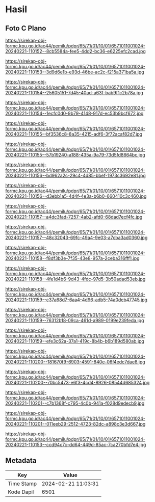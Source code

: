 # Hasil

## Foto C Plano

https://sirekap-obj-formc.kpu.go.id/ac44/pemilu/pdpr/65/71/01/10/01/6571011001024-20240221-110152--8cb5584a-fee5-4dd2-bc36-e6225efc2cad.jpg

https://sirekap-obj-formc.kpu.go.id/ac44/pemilu/pdpr/65/71/01/10/01/6571011001024-20240221-110153--3d9d6e1b-e93d-46be-ac2c-f215a371ba5a.jpg

https://sirekap-obj-formc.kpu.go.id/ac44/pemilu/pdpr/65/71/01/10/01/6571011001024-20240221-110154--25605151-7d45-40ad-a63f-bab9f1c2b78a.jpg

https://sirekap-obj-formc.kpu.go.id/ac44/pemilu/pdpr/65/71/01/10/01/6571011001024-20240221-110154--1ecfc0d0-9b79-4148-917d-ec53b9bcf672.jpg

https://sirekap-obj-formc.kpu.go.id/ac44/pemilu/pdpr/65/71/01/10/01/6571011001024-20240221-110155--bf3536c8-8a35-4215-adf6-3f72acaf82d7.jpg

https://sirekap-obj-formc.kpu.go.id/ac44/pemilu/pdpr/65/71/01/10/01/6571011001024-20240221-110155--57b19240-a188-435a-9a79-73d5fd8664bc.jpg

https://sirekap-obj-formc.kpu.go.id/ac44/pemilu/pdpr/65/71/01/10/01/6571011001024-20240221-110156--bd962a2c-29c4-4d85-bbef-1973c3692e81.jpg

https://sirekap-obj-formc.kpu.go.id/ac44/pemilu/pdpr/65/71/01/10/01/6571011001024-20240221-110156--d3ebb1a5-4d4f-4e3a-b6b0-660410c3c460.jpg

https://sirekap-obj-formc.kpu.go.id/ac44/pemilu/pdpr/65/71/01/10/01/6571011001024-20240221-110157--a4dc3fad-7257-4ab2-afd0-68dad7ecf4fc.jpg

https://sirekap-obj-formc.kpu.go.id/ac44/pemilu/pdpr/65/71/01/10/01/6571011001024-20240221-110157--48c32043-69fc-49a4-9e03-a7cba3ad0360.jpg

https://sirekap-obj-formc.kpu.go.id/ac44/pemilu/pdpr/65/71/01/10/01/6571011001024-20240221-110158--f8df3b3e-7f35-43e8-957a-2ceba316fff1.jpg

https://sirekap-obj-formc.kpu.go.id/ac44/pemilu/pdpr/65/71/01/10/01/6571011001024-20240221-110158--4fe1d4b6-9d43-4fdc-97d5-3b50adad53eb.jpg

https://sirekap-obj-formc.kpu.go.id/ac44/pemilu/pdpr/65/71/01/10/01/6571011001024-20240221-110159--c37a68d7-6aa4-4d96-adb5-74a0deb47745.jpg

https://sirekap-obj-formc.kpu.go.id/ac44/pemilu/pdpr/65/71/01/10/01/6571011001024-20240221-110159--76312b18-09ca-461d-a989-0199e239feda.jpg

https://sirekap-obj-formc.kpu.go.id/ac44/pemilu/pdpr/65/71/01/10/01/6571011001024-20240221-110159--efe3c62a-37a1-419c-8b4b-b6b189d580ab.jpg

https://sirekap-obj-formc.kpu.go.id/ac44/pemilu/pdpr/65/71/01/10/01/6571011001024-20240221-110200--181670f9-6903-4591-840e-06f4edc7dae8.jpg

https://sirekap-obj-formc.kpu.go.id/ac44/pemilu/pdpr/65/71/01/10/01/6571011001024-20240221-110200--70bc5473-e6f3-4cd4-8926-08544d685324.jpg

https://sirekap-obj-formc.kpu.go.id/ac44/pemilu/pdpr/65/71/01/10/01/6571011001024-20240221-110201--c7b1368f-c795-4c0b-941a-f028d9edecb9.jpg

https://sirekap-obj-formc.kpu.go.id/ac44/pemilu/pdpr/65/71/01/10/01/6571011001024-20240221-110201--011eeb29-2512-4723-82dc-a898c3e3d667.jpg

https://sirekap-obj-formc.kpu.go.id/ac44/pemilu/pdpr/65/71/01/10/01/6571011001024-20240221-110153--ccd94c7c-dd64-449d-85ac-7ca270bfd7e4.jpg


## Metadata

| Key        | Value               |
| ---------- | ------------------- |
| Time Stamp | 2024-02-21 11:03:31 |
| Kode Dapil | 6501                |



